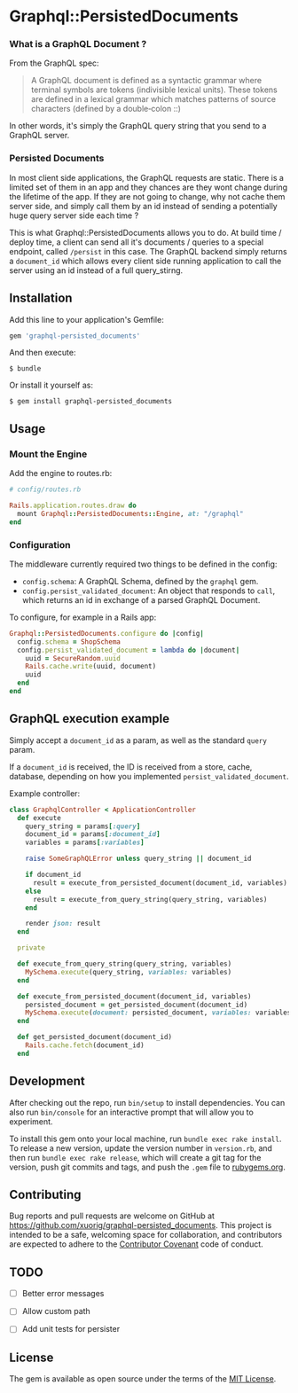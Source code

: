 # Graphql::PersistedDocuments

### What is a GraphQL Document ?

From the GraphQL spec:

> A GraphQL document is defined as a syntactic grammar where terminal symbols are tokens (indivisible lexical units). These tokens are defined in a lexical grammar which matches patterns of source characters (defined by a double‐colon ::)

In other words, it's simply the GraphQL query string that you send to a GraphQL server.

### Persisted Documents

In most client side applications, the GraphQL requests are static. There is a limited set of them in an app and they chances are they wont change during the lifetime of the app. If they are not going to change, why not cache them server side, and simply call them by an id instead of sending a potentially huge query server side each time ?

This is what Graphql::PersistedDocuments allows you to do. At build time / deploy time, a client can send all it's documents / queries to a special endpoint, called `/persist` in this case. The GraphQL backend simply returns a `document_id` which allows every client side running application to call the server using an id instead of a full query_stirng.

## Installation

Add this line to your application's Gemfile:

```ruby
gem 'graphql-persisted_documents'
```

And then execute:

    $ bundle

Or install it yourself as:

    $ gem install graphql-persisted_documents

## Usage

### Mount the Engine

Add the engine to routes.rb:

```ruby
# config/routes.rb

Rails.application.routes.draw do
  mount Graphql::PersistedDocuments::Engine, at: "/graphql"
end
```

### Configuration

The middleware currently required two things to be defined in the config:
  - `config.schema`: A GraphQL Schema, defined by the `graphql` gem.
  - `config.persist_validated_document`: An object that responds to `call`, which returns an id in exchange of a parsed GraphQL Document.

To configure, for example in a Rails app:

```ruby
Graphql::PersistedDocuments.configure do |config|
  config.schema = ShopSchema
  config.persist_validated_document = lambda do |document|
    uuid = SecureRandom.uuid
    Rails.cache.write(uuid, document)
    uuid
  end
end
```

## GraphQL execution example

Simply accept a `document_id` as a param, as well as the standard `query` param.

If a `document_id` is received, the ID is received from a store, cache, database, depending on how you implemented `persist_validated_document`.

Example controller:

```ruby
class GraphqlController < ApplicationController
  def execute
    query_string = params[:query]
    document_id = params[:document_id]
    variables = params[:variables]

    raise SomeGraphQLError unless query_string || document_id

    if document_id
      result = execute_from_persisted_document(document_id, variables)
    else
      result = execute_from_query_string(query_string, variables)
    end

    render json: result
  end

  private

  def execute_from_query_string(query_string, variables)
    MySchema.execute(query_string, variables: variables)
  end

  def execute_from_persisted_document(document_id, variables)
    persisted_document = get_persisted_document(document_id)
    MySchema.execute(document: persisted_document, variables: variables)
  end

  def get_persisted_document(document_id)
    Rails.cache.fetch(document_id)
  end
```

## Development

After checking out the repo, run `bin/setup` to install dependencies. You can also run `bin/console` for an interactive prompt that will allow you to experiment.

To install this gem onto your local machine, run `bundle exec rake install`. To release a new version, update the version number in `version.rb`, and then run `bundle exec rake release`, which will create a git tag for the version, push git commits and tags, and push the `.gem` file to [rubygems.org](https://rubygems.org).

## Contributing

Bug reports and pull requests are welcome on GitHub at https://github.com/xuorig/graphql-persisted_documents. This project is intended to be a safe, welcoming space for collaboration, and contributors are expected to adhere to the [Contributor Covenant](http://contributor-covenant.org) code of conduct.

## TODO

  - [ ] Better error messages
  - [ ] Allow custom path
  - [ ] Add unit tests for persister


## License

The gem is available as open source under the terms of the [MIT License](http://opensource.org/licenses/MIT).
